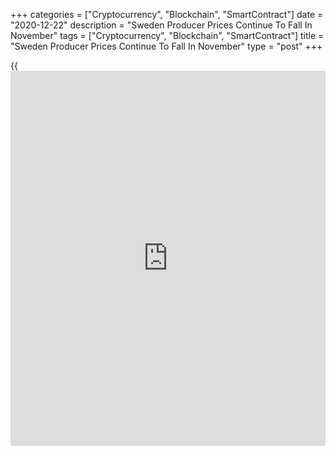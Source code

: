 +++
categories = ["Cryptocurrency", "Blockchain", "SmartContract"]
date = "2020-12-22"
description = "Sweden Producer Prices Continue To Fall In November"
tags = ["Cryptocurrency", "Blockchain", "SmartContract"]
title = "Sweden Producer Prices Continue To Fall In November"
type = "post"
+++

{{<iframe id="large-banner" src="https://www.bounty.group/#slide=5.0" width="100%" height="600" scrolling="no" style="border: 0px solid rgb(216, 221, 230); border-radius: 3px;">}}

Sweden's producer prices continued to decline in November, figures from
Statistics Sweden showed on Tuesday.

The producer price index declined 4.4 percent year-on-year in November,
following a 4.2 percent fall in October. This was the eleventh
consecutive fall in prices.

Import prices decreased 7.6 percent yearly in November and remained
unchanged from a month ago.

Export prices declined 6.5 percent annually in November and fell 0.6
percent from the previous month.

On a monthly basis, producer prices rose 0.2 percent in November.

Separate data from the statistical office showed that the retail sales
rose 5.7 percent yearly in November, following a 4.2 percent growth in
October.

On a monthly basis, retail sales rose 0.8 percent in November.

Retail sales in durables grew 1.3 percent and those of consumables,
excluding sales at the state-owned chain of liquor stores rose 0.1
percent.

For comments and feedback [contact](https://www.playgroundfx.com/contact/): editorial@rtt[news](https://www.letsplayfx.com/blog/forex-news-website/).com

[Economic News][1]

 **What parts of the world are seeing the best (and worst) economic
performances lately? Click[here][2] to check out our [Econ Scorecard][2]
and find out! See up-to-the-moment [ranking](https://www.playgroundfx.com/blog/crypto-exchange-ranking/)s for the best and worst
performers in [GDP][2], [unemployment rate][3], [inflation][4] and much
more.**

   1. www.rtt[news](https://www.letsplayfx.com/blog/forex-news-website/).com/Content/EconomicNews.aspx
   2. www.rtt[news](https://www.letsplayfx.com/blog/forex-news-website/).com/economic-scorecard/world-rank/GDP/highest-performance.aspx
   3. www.rtt[news](https://www.letsplayfx.com/blog/forex-news-website/).com/economic-scorecard/world-rank/unemployment-rate/lowest-performance.aspx
   4. www.rtt[news](https://www.letsplayfx.com/blog/forex-news-website/).com/economic-scorecard/world-rank/CPI/highest-performance.aspx
